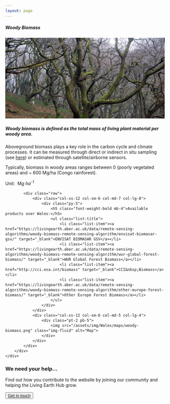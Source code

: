 ```yaml
---
layout: page
---
```


<!-- Content-section-start -->
<div class="container">
    <div class="row">
        <div class="col-12 mt-60">
            <h5 class="common-title">Woody Biomass</h5>
        </div>
        <div class="col-xs-12 col-sm-12 col-ms-9 col-lg-9 col-xl-9 col-xxl-9">
            <div class="common-image pb-5">
                <img src="/assets/img/Wales/Big/woody-biomass.jpg" class="img-fluid" alt="Woody Biomass">
            </div>
            <div>
                <h5 class="font-weight-bold">Woody biomass is defined as the total mass of living plant material per woody area.</h5>
                <div class="pt-4">
                    <p>Aboveground biomass plays a key role in the carbon cycle and climate processes. It can be measured through direct or indirect in situ sampling (see <a href="https://livingearth.aber.ac.uk/data/ground-measurements/technics/woody-biomass-ground-measurements/" target="_blank">here</a>) or estimated through satellite/airborne sensors.</p>
                    <p>Typically, biomass in woody areas ranges between 0 (poorly vegetated areas) and ~ 600 Mg/ha (Congo rainforest).</p>
                    <p>Unit:&nbsp; M<i>g ha<sup>-1</sup></i></p>
                </div>
            </div>

            <div class="row">
                <div class="col-xs-12 col-sm-6 col-md-7 col-lg-8">
                    <div class="py-5">
                        <h5 class="font-weight-bold mb-4">Available products over Wales:</h5>
                        <ul class="list-title">
                            <li class="list-item"><a href="https://livingearth.aber.ac.uk/data/remote-sensing-algorithms/woody-biomass-remote-sensing-algorithm/envisat-biomasar-gsv/" target="_blank">ENVISAT BIOMASAR GSV</a></li>
                            <li class="list-item"><a href="https://livingearth.aber.ac.uk/data/remote-sensing-algorithms/woody-biomass-remote-sensing-algorithm/wur-global-forest-biomass/" target="_blank">WUR Global Forest Biomass</a></li>
                            <li class="list-item"><a href="http://cci.esa.int/biomass" target="_blank">CCI&nbsp;Biomass</a></li>
                            <li class="list-item"><a href="https://livingearth.aber.ac.uk/data/remote-sensing-algorithms/woody-biomass-remote-sensing-algorithm/other-europe-forest-biomass/" target="_blank">Other Europe Forest Biomass</a></li>
                        </ul>
                    </div>
                </div>
                <div class="col-xs-12 col-sm-6 col-md-5 col-lg-4">
                    <div class="pt-2 pb-5">
                        <img src="/assets/img/Wales/maps/woody-biomass.png" class="img-fluid" alt="Map">
                    </div>
                </div>
            </div>
        </div>
    </div>
</div>
<!-- Content-section-end -->

<!-- get-in-section-Start -->
<div class="container mb-100">
    <div class="get-in-section-main">
        <div class="get-in-section-dsc">
            <h3>We need your help&hellip;</h3>
            <p>Find out how you contribute to the website by joining our community and helping the Living Earth Hub grow.</p>
        </div>
        <button type="button"><a href="/contact/">Get in touch</a></button>
    </div>
</div>
<!-- get-in-section-End -->